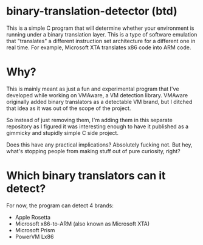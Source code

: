 # binary-translation-detector (btd)
This is a simple C program that will determine whether your environment is running under a binary translation layer. This is a type of software emulation that "translates" a different instruction set architecture for a different one in real time. For example, Microsoft XTA translates x86 code into ARM code. 


# Why?
This is mainly meant as just a fun and experimental program that I've developed while working on VMAware, a VM detection library. VMAware originally added binary translators as a detectable VM brand, but I ditched that idea as it was out of the scope of the project. 

So instead of just removing them, I'm adding them in this separate repository as I figured it was interesting enough to have it published as a gimmicky and stupidly simple C side project. 

Does this have any practical implications? Absolutely fucking not. But hey, what's stopping people from making stuff out of pure curiosity, right?


# Which binary translators can it detect?
For now, the program can detect 4 brands:
 - Apple Rosetta
 - Microsoft x86-to-ARM (also known as Microsoft XTA)
 - Microsoft Prism
 - PowerVM Lx86
